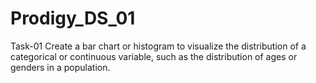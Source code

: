 # Prodigy_DS_01
Task-01
Create a bar chart or histogram to visualize the distribution of a categorical or continuous variable, such as the distribution of ages or genders in a population.
